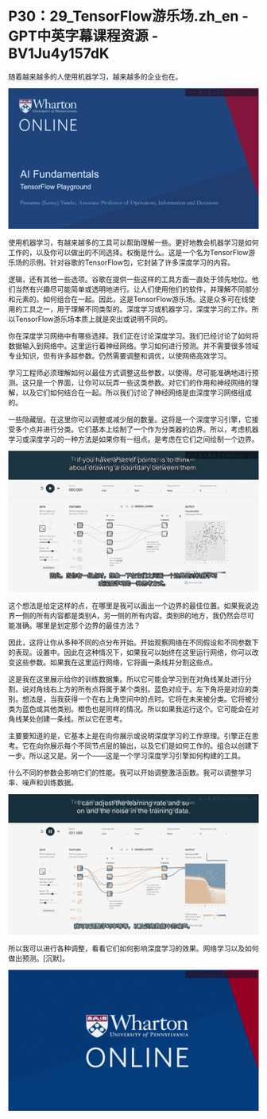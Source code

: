 # P30：29_TensorFlow游乐场.zh_en - GPT中英字幕课程资源 - BV1Ju4y157dK

随着越来越多的人使用机器学习，越来越多的企业也在。

![](img/bf44eb145f2b04e17cdf2465ad1c25b9_1.png)

使用机器学习，有越来越多的工具可以帮助理解一些。更好地教会机器学习是如何工作的，以及你可以做出的不同选择。权衡是什么。这是一个名为TensorFlow游乐场的示例。针对谷歌的TensorFlow包，它封装了许多深度学习的内容。

逻辑，还有其他一些选项。谷歌在提供一些这样的工具方面一直处于领先地位。他们当然有兴趣尽可能简单或透明地进行。让人们使用他们的软件，并理解不同部分和元素的。如何组合在一起。因此，这是TensorFlow游乐场。这是众多可在线使用的工具之一，用于理解不同类型的。深度学习或机器学习，深度学习的工作。所以TensorFlow游乐场本质上就是突出或说明不同的。

你在深度学习网络中有哪些选择。我们正在讨论深度学习。我们已经讨论了如何将数据输入到网络中。这里运行着神经网络。学习如何进行预测。并不需要很多领域专业知识，但有许多超参数。仍然需要调整和调优，以使网络高效学习。

学习工程师必须理解如何以最佳方式调整这些参数，以使得。尽可能准确地进行预测。这只是一个界面，让你可以玩弄一些这类参数。对它们的作用和神经网络的理解，以及它们如何结合在一起。所以我们讨论了神经网络是由深度学习网络组成的。

一些隐藏层。在这里你可以调整或减少层的数量。这将是一个深度学习引擎，它接受多个点并进行分类。它们基本上绘制了一个作为分类器的边界。所以，考虑机器学习或深度学习的一种方法是如果你有一组点。是考虑在它们之间绘制一个边界。

![](img/bf44eb145f2b04e17cdf2465ad1c25b9_3.png)

这个想法是给定这样的点，在哪里是我可以画出一个边界的最佳位置。如果我说边界一侧的所有内容都是类别A，另一侧的所有内容。类别B的地方，我仍然会尽可能准确。哪里是划定那个边界的最佳方法？

因此，这将让你从多种不同的点分布开始。开始观察网络在不同假设和不同参数下的表现。设置中。因此在这种情况下，如果我可以始终在这里运行网络，你可以改变这些参数。如果我在这里运行网络，它将画一条线并分割这些点。

这是我在这里展示给你的训练数据集。所以它可能会学习到在对角线某处进行分割。说对角线右上方的所有点将属于某个类别。蓝色对应于。左下角将是对应的类别。想法是，当我获得一个在右上角空间中的点时。它将在未来被分类。它将被分类为蓝色或其他类别。橙色也是同样的情况。所以如果我运行这个。它可能会在对角线某处创建一条线。所以它在思考。

主要要知道的是，它基本上是在向你展示或说明深度学习的工作原理。引擎正在思考。它在向你展示每个不同节点层的输出，以及它们是如何工作的。组合以创建下一步。所以这又是。另一个——这是一个学习深度学习引擎如何构建的工具。

什么不同的参数会影响它们的性能。我可以开始调整激活函数。我可以调整学习率、噪声和训练数据。

![](img/bf44eb145f2b04e17cdf2465ad1c25b9_5.png)

所以我可以进行各种调整，看看它们如何影响深度学习的效果。网络学习以及如何做出预测。[沉默]。

![](img/bf44eb145f2b04e17cdf2465ad1c25b9_7.png)
